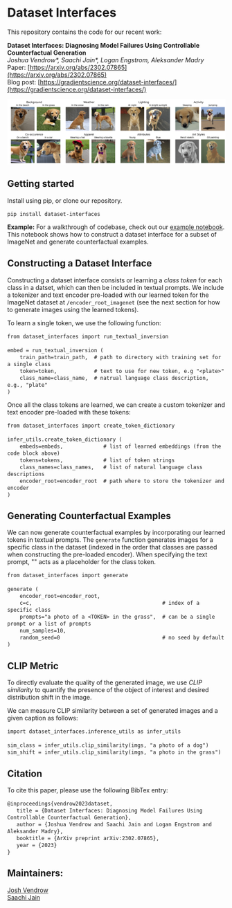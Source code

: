# Dataset Interfaces

This repository contains the code for our recent work:

**Dataset Interfaces: Diagnosing Model Failures Using Controllable Counterfactual Generation** <br>
*Joshua Vendrow\*, Saachi Jain\*, Logan Engstrom, Aleksander Madry* <br>
Paper: [https://arxiv.org/abs/2302.07865](https://arxiv.org/abs/2302.07865) <br>
Blog post: [https://gradientscience.org/dataset-interfaces/](https://gradientscience.org/dataset-interfaces/)

<p>
<img src="dogs.png" width="1000" >
</p>

## Getting started
Install using pip, or clone our repository.
```
pip install dataset-interfaces
```

**Example:** For a walkthrough of codebase, check out our [example notebook](notebooks/Example.ipynb). This notebook shows how to
construct a dataset interface for a subset of ImageNet and generate counterfactual examples. 

## Constructing a Dataset Interface
Constructing a dataset interface consists or learning a *class token* for each class in a datset, which can then be included in textual prompts. We include a tokenizer and text encoder pre-loaded with our learned token for the ImageNet dataset at `/encoder_root_imagenet` (see the next section for how to generate images using the learned tokens).

To learn a single token, we use the following function:
```
from dataset_interfaces import run_textual_inversion

embed = run_textual_inversion (
    train_path=train_path,  # path to directory with training set for a single class
    token=token,            # text to use for new token, e.g "<plate>"
    class_name=class_name,  # natrual language class description, e.g., "plate"
)
```

Once all the class tokens are learned, we can create a custom tokenizer and text encoder pre-loaded with these tokens:

```
from dataset_interfaces import create_token_dictionary

infer_utils.create_token_dictionary (
    embeds=embeds,             # list of learned embeddings (from the code block above)
    tokens=tokens,             # list of token strings
    class_names=class_names,   # list of natural language class descriptions
    encoder_root=encoder_root  # path where to store the tokenizer and encoder
)
```

## Generating Counterfactual Examples

We can now generate counterfactual examples by incorporating our learned tokens in textual prompts. The ``generate`` function generates images for a specific class in the dataset (indexed in the order that classes are passed when constructing the pre-loaded encoder). When specifying the text prompt, "<TOKEN>" acts as a placeholder for the class token.
```
from dataset_interfaces import generate

generate (
    encoder_root=encoder_root,
    c=c,                                          # index of a specific class
    prompts="a photo of a <TOKEN> in the grass",  # can be a single prompt or a list of prompts
    num_samples=10, 
    random_seed=0                                 # no seed by default
)
```

## CLIP Metric

To directly evaluate the quality of the generated image, we use *CLIP similarity* to quantify the presence of the object of interest and desired distribution shift in the image.

We can measure CLIP similarity between a set of generated images and a given caption as follows:

```
import dataset_interfaces.inference_utils as infer_utils

sim_class = infer_utils.clip_similarity(imgs, "a photo of a dog")
sim_shift = infer_utils.clip_similarity(imgs, "a photo in the grass")
```

## Citation
To cite this paper, please use the following BibTex entry:
```
@inproceedings{vendrow2023dataset,
   title = {Dataset Interfaces: Diagnosing Model Failures Using Controllable Counterfactual Generation},
   author = {Joshua Vendrow and Saachi Jain and Logan Engstrom and Aleksander Madry}, 
   booktitle = {ArXiv preprint arXiv:2302.07865},
   year = {2023}
}
```

## Maintainers:
[Josh Vendrow](https://twitter.com/josh_vendrow)<br>
[Saachi Jain](https://twitter.com/saachi_jain_)

